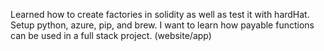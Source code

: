 Learned how to create factories in solidity as well as test it with hardHat.
Setup python, azure, pip, and brew.
I want to learn how payable functions can be used in a full stack project. (website/app)
